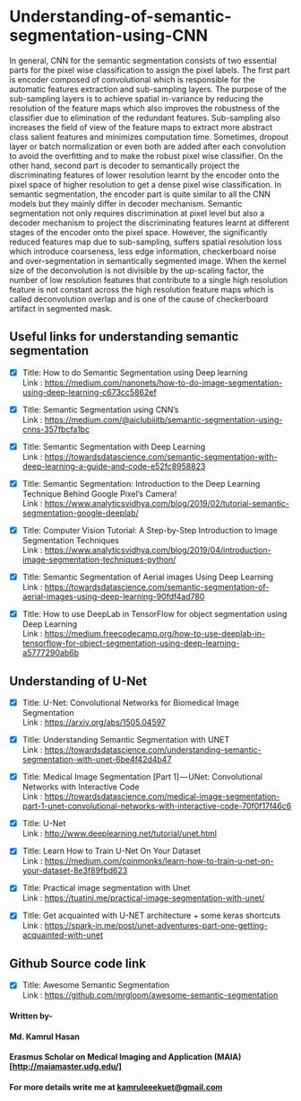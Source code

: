 # Understanding-of-semantic-segmentation-using-CNN

In general, CNN for the semantic segmentation consists of two essential parts for the pixel wise classification to assign the pixel labels. The first part is encoder composed of convolutional which is responsible for the automatic features extraction and sub-sampling layers. The purpose of the sub-sampling layers is to achieve spatial in-variance by reducing the resolution of the feature maps which also improves the robustness of the classifier due to elimination of the redundant features. Sub-sampling also increases the field of view of the feature maps to extract more abstract class salient features and  minimizes computation time. Sometimes, dropout layer or batch normalization or even both are added after each convolution to avoid the overfitting and to make the robust pixel wise classifier. On the other hand, second part is decoder to semantically project the discriminating features of lower resolution learnt by the encoder onto the pixel space of higher resolution to get a dense pixel wise classification. In semantic segmentation, the encoder part is quite similar to all the CNN models but they mainly differ in decoder mechanism. Semantic segmentation not only requires discrimination at pixel level but also a decoder mechanism to project the discriminating features learnt at different stages of the encoder onto the pixel space. However, the significantly reduced features map due to sub-sampling, suffers spatial resolution loss which introduce coarseness, less edge information, checkerboard noise and over-segmentation in semantically segmented image. When the kernel size of the deconvolution is not divisible by the up-scaling factor, the number of low resolution features that contribute to a single high resolution feature is not constant across the high resolution feature maps which is called deconvolution overlap and is one of the cause of checkerboard artifact in segmented mask.

## Useful links for understanding semantic segmentation 
- [x] Title: How to do Semantic Segmentation using Deep learning <br>
      Link : https://medium.com/nanonets/how-to-do-image-segmentation-using-deep-learning-c673cc5862ef
      
- [x] Title: Semantic Segmentation using CNN’s <br>
      Link : https://medium.com/@aiclubiiitb/semantic-segmentation-using-cnns-357fbcfa1bc     
      
- [x] Title: Semantic Segmentation with Deep Learning <br>
      Link : https://towardsdatascience.com/semantic-segmentation-with-deep-learning-a-guide-and-code-e52fc8958823

- [x] Title: Semantic Segmentation: Introduction to the Deep Learning Technique Behind Google Pixel’s Camera! <br>
      Link : https://www.analyticsvidhya.com/blog/2019/02/tutorial-semantic-segmentation-google-deeplab/ 
      
- [x] Title: Computer Vision Tutorial: A Step-by-Step Introduction to Image Segmentation Techniques <br>
      Link : https://www.analyticsvidhya.com/blog/2019/04/introduction-image-segmentation-techniques-python/

- [x] Title: Semantic Segmentation of Aerial images Using Deep Learning <br>
      Link : https://towardsdatascience.com/semantic-segmentation-of-aerial-images-using-deep-learning-90fdf4ad780
      
- [x] Title: How to use DeepLab in TensorFlow for object segmentation using Deep Learning <br>
      Link : https://medium.freecodecamp.org/how-to-use-deeplab-in-tensorflow-for-object-segmentation-using-deep-learning-a5777290ab6b
      
## Understanding of U-Net

- [x] Title: U-Net: Convolutional Networks for Biomedical Image Segmentation <br>
      Link : https://arxiv.org/abs/1505.04597
      
- [x] Title: Understanding Semantic Segmentation with UNET <br>
      Link : https://towardsdatascience.com/understanding-semantic-segmentation-with-unet-6be4f42d4b47

- [x] Title: Medical Image Segmentation [Part 1] — UNet: Convolutional Networks with Interactive Code <br>
      Link : https://towardsdatascience.com/medical-image-segmentation-part-1-unet-convolutional-networks-with-interactive-code-70f0f17f46c6
      
- [x] Title: U-Net <br>
      Link : http://www.deeplearning.net/tutorial/unet.html
      
 - [x] Title: Learn How to Train U-Net On Your Dataset <br>
      Link : https://medium.com/coinmonks/learn-how-to-train-u-net-on-your-dataset-8e3f89fbd623
      
 - [x] Title: Practical image segmentation with Unet <br>
      Link : https://tuatini.me/practical-image-segmentation-with-unet/
      
 - [x] Title: Get acquainted with U-NET architecture + some keras shortcuts <br>
      Link : https://spark-in.me/post/unet-adventures-part-one-getting-acquainted-with-unet

## Github Source code link
- [x] Title: Awesome Semantic Segmentation <br>
      Link : https://github.com/mrgloom/awesome-semantic-segmentation


#### Written by-
#### Md. Kamrul Hasan 
#### Erasmus Scholar on Medical Imaging and Application (MAIA) [http://maiamaster.udg.edu/]
#### For more details write me at kamruleeekuet@gmail.com

